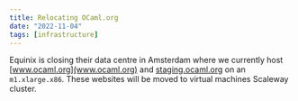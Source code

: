```yaml
---
title: Relocating OCaml.org
date: "2022-11-04"
tags: [infrastructure]
---
```


Equinix is closing their data centre in Amsterdam where we currently host [www.ocaml.org](www.ocaml.org) and [staging.ocaml.org](staging.ocaml.org) on an `m1.xlarge.x86`. These websites will be moved to virtual machines Scaleway cluster.


